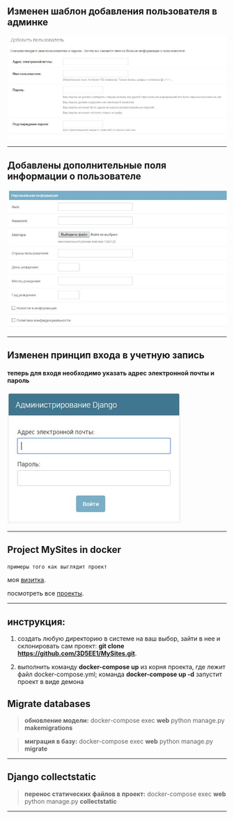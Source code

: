 ## Изменен шаблон добавления пользователя в админке

![login](https://github.com/3d5ee1/MySites/raw/develop/static/readme/img/creation.JPG "login")

***

## Добавлены дополнительные поля информации о пользователе

![login](https://github.com/3d5ee1/MySites/raw/develop/static/readme/img/user_info.JPG "login")

***

## Изменен принцип входа в учетную запись 
#### теперь для входя необходимо указать адрес электронной почты и пароль

![login](https://github.com/3d5ee1/MySites/raw/develop/static/readme/img/login.JPG "login")

***

## Project MySites in docker

`примеры того как выглядит проект`

моя [визитка](https://rypy.ru "визитка").

посмотреть все [проекты](https://rypy.ru/menu "страница выбора сайтов").

***

## инструкция:

1. создать любую директорию в системе на ваш выбор, зайти в нее и склонировать сам проект:
**git clone https://github.com/3D5EE1/MySites.git**.

2. выполнить команду **docker-compose up** из корня проекта, где лежит файл docker-compose.yml; 
команда **docker-compose up -d** запустит проект в виде демона



## Migrate databases

> **обновление модели:** docker-compose exec **web** python manage.py **makemigrations**

> **миграция в базу:** docker-compose exec **web** python manage.py **migrate**

***

## Django collectstatic

> **перенос статических файлов в проект:** docker-compose exec **web** python manage.py **collectstatic**

***
